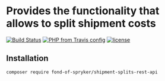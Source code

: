 # Provides the functionality that allows to split shipment costs
[![Build Status](https://travis-ci.org/fond-of/spryker-shipment-splits-rest-api.svg?branch=master)](https://travis-ci.org/fond-of/spryker-shipment-splits-rest-api)
[![PHP from Travis config](https://img.shields.io/travis/php-v/symfony/symfony.svg)](https://php.net/)
[![license](https://img.shields.io/github/license/mashape/apistatus.svg)](https://packagist.org/packages/fond-of-spryker/shipment-splits-rest-api)

## Installation

```
composer require fond-of-spryker/shipment-splits-rest-api
```